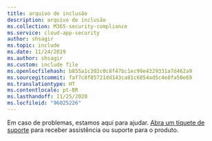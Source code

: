```yaml
---
title: arquivo de inclusão
description: arquivo de inclusão
ms.collection: M365-security-compliance
ms.service: cloud-app-security
author: shsagir
ms.topic: include
ms.date: 11/24/2019
ms.author: shsagir
ms.custom: include file
ms.openlocfilehash: b855a1c202c0c8f47bc1ec99e4329331a7d462a9
ms.sourcegitcommit: faf7c8f85721dd143ca81c6854ad5c4e8fa50e69
ms.translationtype: HT
ms.contentlocale: pt-BR
ms.lasthandoff: 11/25/2020
ms.locfileid: "96025226"
---
```

Em caso de problemas, estamos aqui para ajudar. [Abra um tíquete de suporte](../support-and-ts.md) para receber assistência ou suporte para o produto.